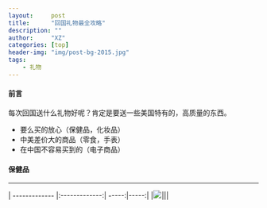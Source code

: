 ```yaml
---
layout:     post
title:      "回国礼物最全攻略"
description: ""
author:     "XZ"
categories: [top]
header-img: "img/post-bg-2015.jpg"
tags:
    - 礼物
---
```


#### 前言

每次回国送什么礼物好呢？肯定是要送一些美国特有的，高质量的东西。 

* 要么买的放心（保健品，化妆品）
* 中美差价大的商品（零食，手表）
* 在中国不容易买到的（电子商品）

#### 保健品

----

| ------------- |:-------------:| -----:|-----:|
|<a href="https://www.amazon.com/gp/product/B006RGZVC8/ref=as_li_ss_il?ie=UTF8&linkCode=li2&tag=jekyllblog-20&linkId=5b9e1ce857ac6a077218ca5027a22988" target="_blank"><img border="0" src="//ws-na.amazon-adsystem.com/widgets/q?_encoding=UTF8&ASIN=B006RGZVC8&Format=_SL160_&ID=AsinImage&MarketPlace=US&ServiceVersion=20070822&WS=1&tag=jekyllblog-20" ></a><img src="https://ir-na.amazon-adsystem.com/e/ir?t=jekyllblog-20&l=li2&o=1&a=B006RGZVC8" width="1" height="1" border="0" alt="" style="border:none !important; margin:0px !important;" />|||

